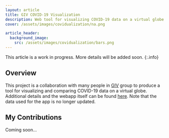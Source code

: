 ```yaml
---
layout: article
title: GIV COVID-19 Visualization
description: Web tool for visualizing COVID-19 data on a virtual globe.
cover: /assets/images/covidualization/na.png

article_header:
  background_image:
    src: /assets/images/covidualization/bars.png
---
```

<!--more-->

This article is a work in progress.
More details will be added soon.
{:.info}

## Overview
This project is a collaboration with many people in [GIV](https://giv.cpsc.ucalgary.ca) group to produce a tool for visualizing and comparing COVID-19 data on a virtual globe.
Additional details and the webapp itself can be found [here](https://giv.cpsc.ucalgary.ca/project/covid19-visualization/).
Note that the data used for the app is no longer updated.

## My Contributions
Coming soon...
